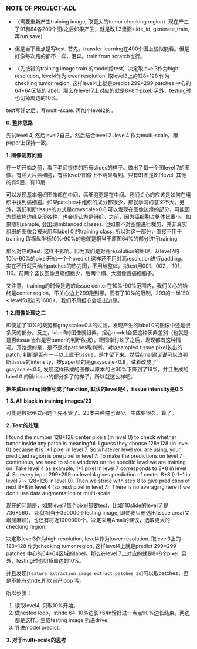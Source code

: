 ### NOTE OF PROJECT-ADL



* （需要重新产生training image, 取更大的tumor checking region）现在产生了91和84各200个图(之后如果产生，就是改1.3里面slide_id, generate_train,再run save)

* 但是当下重点是写test. 首先，transfer learning在400个图上貌似能看。但是好像每次跑的都不一样，泪奔。train from scratch也行。

* （先按错的training image train 的model给test）决定取level3作为high resolution, level4作为lower resolution. 取level3上的128*128 作为checking tumor region, 这样level4上就是predict 299\*299 patches 中心的64\*64区域的label。那么在level 7上对应的就是8\*8个pixel. 另外，testing时也切掉周边的10%。

test写好之后。写multi-scale. 再加个level2的。





**0. 整体思路**

先试level 4, 然后level2自己。然后结合level 2+level4 作为multi-scale。跟paper上保持一致。

**1. 图像裁剪问题**

在一切开始之前，看下老师提供的所有slides的样子。做出了每一个图level 7的图像。有些大片癌细胞，有些level7图像上不明显看到。只有91图是8个level, 其他的有9层，有10层

可以发现基本组织图像都在中间，癌细胞更是在中间。我们关心的应该是如何在组织中找到癌细胞。如果patches中组织的成分都很少，那就学习的意义不大。另外，我们判断tissue的方式是grayscale>0.8,可以发现在图像边缘的部分，可能因为载玻片边缘变形各种，也会误认为是组织。之前，因为癌细胞占整体比重小，如果随机sample, 会出现imblanced classes. 但如果不对图像进行裁剪，并非真实组织的图像会被采用与label 0 的training class. 所以对这一部分，直接不用于training.取横纵坐标10%-90%的也就是相当于原图64%的部分进行training.

那么对应的test. 这样不影响。因为我们是对高resolution的处理，从level7的10%-90%的pixel开始一个个predict,这样还不用对高resolution进行padding。实在不行就只给出patches的热力图，不用给整体。拟test用001，002， 101，110。前两个竖长图像且癌细胞少，后两个横、大图像且癌细胞多。

又注意，training的时候是选的tissue center在10%-90%范围内，我们关心的始终是center region，不关心边上299跑到哪。而有了10%的限制，299的一半150 < level5短边的1600+，我们不用担心会超出边缘。

**1.2.图像处理之二**

即使加了10%的裁剪和grayscale=0.8的过滤，发现产生的label 0的图像中还是很多灰的部分。反之，label1的图像就很紫。担心model会把这种灰紫差别（也就是是否tissue当作是否tumor的判断依据）。跟同学讨论了之后，发现都有这种情况。开始想的是，是不是对patches取判断，对以sampled tissue pixel长出的patch, 判断是否有一半以上属于tissue，是才留下来。然后Amal建议说可以改判断tissue的intensity，按paper给的是grayscale<0.8，试着改成了grayscale<0.5, 发现这样形成的图像从原本的占30%下降到了19%，并且生成的label 0 的确tissue的部分多了的样子。所以就这么样吧。

**把生成training图像写成了function, 默认的level是4，tissue intensity是0.5**

**1.3. All black in training images/23**

可能是数据格式问题？先不管了。23本来肿瘤也很少。生成要很久。算了。



**2. Test的处理**

I found the number 128\*128 center pixels (in level 0) to check whether tumor inside any patch is meaningful. I guess they choose 128\*128 (in level 0) because it is 1\*1 pixel in level 7. So whatever level you are using, your predicted region is one pixel in level 7. To make the predictions on level 7 continuous, we need to slide windows on the specific level we are training on. Take level 4 as example, 1\*1 pixel in level 7 corresponds to 8\*8 in level 4. So every input 299\*299 on level 4 gives prediction of center 8\*8 (~1\*1 in level 7 ~ 128\*128 in level 0). Then we stride with step 8 to give prediction of next 8\*8 in level 4 (so next pixel in level 7). There is no averaging here if we don't use data augmentation or multi-scale.

现在的问题是，如果level7每个pixel都要test，比如110slide的level 7 是736*560， 那就相当于350000个testing image, 即使我只删选出tissue area(又增加麻烦)，也还有将近1000000个。决定采用Amal的建议，选取更大的checking region.

决定取level3作为high resolution, level4作为lower resolution. 取level3上的128*128 作为checking tumor region, 这样level4上就是predict 299\*299 patches 中心的64\*64区域的label。那么在level 7上对应的就是8\*8个pixel. 另外，testing时也切掉周边的10%。

并且发现[`feature_extraction.image.extract_patches_2d`]可以取patches，但是不能有stride.所以自己loop 写。

所以步骤：

1. 读取level4, 只取10%开始。
2. 做nested loop，stride 64. 10%边长+64n恰好过一点点90%边长结束。两边都是这样。生成testing image 扔进drive.
3. 导进model predict.

**3. 对于multi-scale的思考**



